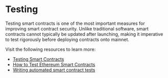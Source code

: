 # Testing

Testing smart contracts is one of the most important measures for improving smart contract security. Unlike traditional software, smart contracts cannot typically be updated after launching, making it imperative to test rigorously before deploying contracts onto mainnet.

Visit the following resources to learn more:

- [Testing Smart Contracts](https://ethereum.org/en/developers/docs/smart-contracts/testing/)
- [How to Test Ethereum Smart Contracts](https://betterprogramming.pub/how-to-test-ethereum-smart-contracts-35abc8fa199d)
- [Writing automated smart contract tests](https://docs.openzeppelin.com/learn/writing-automated-tests)